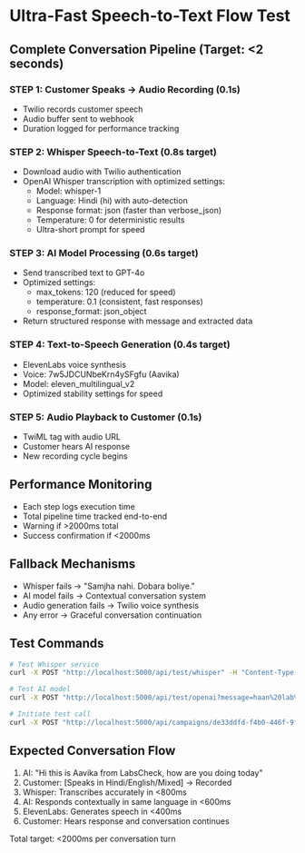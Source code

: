 # Ultra-Fast Speech-to-Text Flow Test

## Complete Conversation Pipeline (Target: <2 seconds)

### STEP 1: Customer Speaks → Audio Recording (0.1s)
- Twilio records customer speech
- Audio buffer sent to webhook
- Duration logged for performance tracking

### STEP 2: Whisper Speech-to-Text (0.8s target)
- Download audio with Twilio authentication
- OpenAI Whisper transcription with optimized settings:
  - Model: whisper-1
  - Language: Hindi (hi) with auto-detection
  - Response format: json (faster than verbose_json)
  - Temperature: 0 for deterministic results
  - Ultra-short prompt for speed

### STEP 3: AI Model Processing (0.6s target)
- Send transcribed text to GPT-4o
- Optimized settings:
  - max_tokens: 120 (reduced for speed)
  - temperature: 0.1 (consistent, fast responses)
  - response_format: json_object
- Return structured response with message and extracted data

### STEP 4: Text-to-Speech Generation (0.4s target)
- ElevenLabs voice synthesis
- Voice: 7w5JDCUNbeKrn4ySFgfu (Aavika)
- Model: eleven_multilingual_v2
- Optimized stability settings for speed

### STEP 5: Audio Playback to Customer (0.1s)
- TwiML <Play> tag with audio URL
- Customer hears AI response
- New recording cycle begins

## Performance Monitoring
- Each step logs execution time
- Total pipeline time tracked end-to-end
- Warning if >2000ms total
- Success confirmation if <2000ms

## Fallback Mechanisms
- Whisper fails → "Samjha nahi. Dobara boliye."
- AI model fails → Contextual conversation system
- Audio generation fails → Twilio voice synthesis
- Any error → Graceful conversation continuation

## Test Commands
```bash
# Test Whisper service
curl -X POST "http://localhost:5000/api/test/whisper" -H "Content-Type: application/json" -d '{"text":"testing whisper"}'

# Test AI model
curl -X POST "http://localhost:5000/api/test/openai?message=haan%20lab%20chalata%20hun"

# Initiate test call
curl -X POST "http://localhost:5000/api/campaigns/de33ddfd-f4b0-446f-9f32-012594cf937b/call" -H "Content-Type: application/json" -d '{"contactId":"test"}'
```

## Expected Conversation Flow
1. AI: "Hi this is Aavika from LabsCheck, how are you doing today"
2. Customer: [Speaks in Hindi/English/Mixed] → Recorded
3. Whisper: Transcribes accurately in <800ms
4. AI: Responds contextually in same language in <600ms
5. ElevenLabs: Generates speech in <400ms
6. Customer: Hears response and conversation continues

Total target: <2000ms per conversation turn